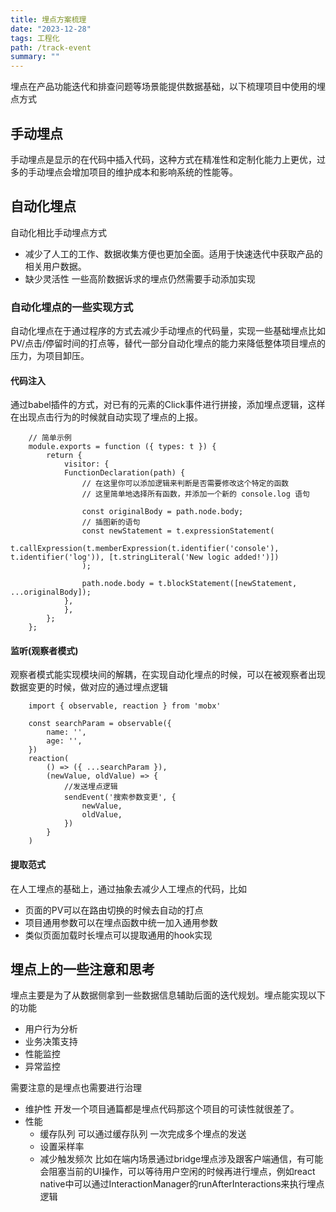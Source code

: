 ```yaml
---
title: 埋点方案梳理
date: "2023-12-28"
tags: 工程化
path: /track-event
summary: ""
---
```


埋点在产品功能迭代和排查问题等场景能提供数据基础，以下梳理项目中使用的埋点方式

## 手动埋点
手动埋点是显示的在代码中插入代码，这种方式在精准性和定制化能力上更优，过多的手动埋点会增加项目的维护成本和影响系统的性能等。

## 自动化埋点
自动化相比手动埋点方式
* 减少了人工的工作、数据收集方便也更加全面。适用于快速迭代中获取产品的相关用户数据。
* 缺少灵活性 一些高阶数据诉求的埋点仍然需要手动添加实现

### 自动化埋点的一些实现方式
自动化埋点在于通过程序的方式去减少手动埋点的代码量，实现一些基础埋点比如PV/点击/停留时间的打点等，替代一部分自动化埋点的能力来降低整体项目埋点的压力，为项目卸压。

#### 代码注入
通过babel插件的方式，对已有的元素的Click事件进行拼接，添加埋点逻辑，这样在出现点击行为的时候就自动实现了埋点的上报。

        // 简单示例
        module.exports = function ({ types: t }) {
            return {
                visitor: {
                FunctionDeclaration(path) {
                    // 在这里你可以添加逻辑来判断是否需要修改这个特定的函数
                    // 这里简单地选择所有函数，并添加一个新的 console.log 语句

                    const originalBody = path.node.body;
                    // 插图新的语句
                    const newStatement = t.expressionStatement(
                        t.callExpression(t.memberExpression(t.identifier('console'), t.identifier('log')), [t.stringLiteral('New logic added!')])
                    );

                    path.node.body = t.blockStatement([newStatement, ...originalBody]);
                },
                },
            };
        };

#### 监听(观察者模式)
观察者模式能实现模块间的解耦，在实现自动化埋点的时候，可以在被观察者出现数据变更的时候，做对应的通过埋点逻辑


        import { observable, reaction } from 'mobx'

        const searchParam = observable({
            name: '',
            age: '',
        })
        reaction(
            () => ({ ...searchParam }),
            (newValue, oldValue) => { 
                //发送埋点逻辑
                sendEvent('搜索参数变更', {
                    newValue, 
                    oldValue,
                })
            }
        )



#### 提取范式
在人工埋点的基础上，通过抽象去减少人工埋点的代码，比如
* 页面的PV可以在路由切换的时候去自动的打点
* 项目通用参数可以在埋点函数中统一加入通用参数
* 类似页面加载时长埋点可以提取通用的hook实现


## 埋点上的一些注意和思考
埋点主要是为了从数据侧拿到一些数据信息辅助后面的迭代规划。埋点能实现以下的功能
* 用户行为分析
* 业务决策支持
* 性能监控
* 异常监控

需要注意的是埋点也需要进行治理
* 维护性 开发一个项目通篇都是埋点代码那这个项目的可读性就很差了。
* 性能 
    * 缓存队列 可以通过缓存队列 一次完成多个埋点的发送
    * 设置采样率
    * 减少触发频次  比如在端内场景通过bridge埋点涉及跟客户端通信，有可能会阻塞当前的UI操作，可以等待用户空闲的时候再进行埋点，例如react native中可以通过InteractionManager的runAfterInteractions来执行埋点逻辑






